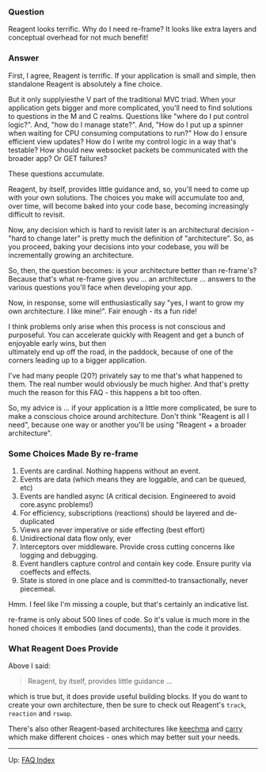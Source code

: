 ### Question

Reagent looks terrific.  Why do I need re-frame?  It looks like extra layers and
conceptual overhead for not much benefit!

### Answer 

First, I agree, Reagent is terrific. If your application is small and simple, 
then standalone Reagent is absolutely a fine choice.

But it only supplyiesthe V part of the traditional MVC triad. When
your application gets bigger and more complicated, you'll need to 
find solutions to questions in the M and C realms. Questions like "where do I put control logic?".
And, "how do I manage state?".  And, "How do I put up a spinner
when waiting for CPU consuming computations to run?"  How do I ensure 
efficient view updates?  How do I write my control logic in a way that's testable? 
How should new websocket packets be communicated with the broader app? Or GET failures? 

These questions accumulate. 

Reagent, by itself, provides little guidance and, so, you'll need to
come up with your own solutions. The choices you make will accumulate too and,
over time, will become baked into your code base,
becoming increasingly difficult to revisit. 

Now, any decision which is hard to revisit later is an architectural decision - 
"hard to change later" is pretty much the definition of "architecture".  So, 
as you proceed, baking your decisions into your codebase, you will be 
incrementally growing an architecture.

So, then, the question becomes: is your architecture better than re-frame's?  Because 
that's what re-frame gives you ... an architecture ... answers to the
various questions you'll face when developing your app.

Now, in response, some will enthusiastically say "yes, I want to grow my own 
architecture. I like mine!". Fair enough - its a fun ride!

I think problems only arise when this process is not conscious and purposeful. You 
can accelerate quickly with Reagent and get a bunch of enjoyable early wins, but then  
ultimately end up off the road, in the paddock, because of
one of the corners leading up to a bigger application.

I've had many people (20?) privately say to me that's what happened to them. The real
number would obviously be much higher. And that's pretty much the reason for
this FAQ - this happens a bit too often.

So, my advice is ... if your application is a little more complicated,
be sure to make a conscious choice around architecture. Don't think 
"Reagent is all I need", because one way or
another you'll be using "Reagent + a broader architecture".

### Some Choices Made By re-frame

1. Events are cardinal. Nothing happens without an event. 
2. Events are data  (which means they are loggable, and can be queued, etc)
3. Events are handled async  (A critical decision. Engineered to avoid core.async problems!)
4. For efficiency, subscriptions (reactions) should be layered and de-duplicated
5. Views are never imperative or side effecting (best effort)
6. Unidirectional data flow only, ever
7. Interceptors over middleware. Provide cross cutting concerns like logging and debugging. 
8. Event handlers capture control and contain key code. Ensure purity via coeffects and effects. 
9. State is stored in one place and is committed-to transactionally, never piecemeal.

Hmm. I feel like I'm missing a couple, but that's certainly an indicative list.

re-frame is only about 500 lines of code.  So it's value is much more in the honed 
choices it embodies (and documents), than the code it provides.

### What Reagent Does Provide

Above I said:
> Reagent, by itself, provides little guidance ...

which is true but, it does provide useful building blocks. If you do want to create 
your own architecture, then be sure to check out Reagent's `track`, `reaction` and `rswap`. 

There's also other Reagent-based architectures like [keechma](https://github.com/keechma/keechma) and 
[carry](https://github.com/metametadata/carry) which make different choices - ones which may 
better suit your needs.

***

Up:  [FAQ Index](README.md)&nbsp;&nbsp;&nbsp;&nbsp;&nbsp;&nbsp;

<!-- START doctoc generated TOC please keep comment here to allow auto update -->
<!-- DON'T EDIT THIS SECTION, INSTEAD RE-RUN doctoc TO UPDATE -->
<!-- END doctoc generated TOC please keep comment here to allow auto update -->
